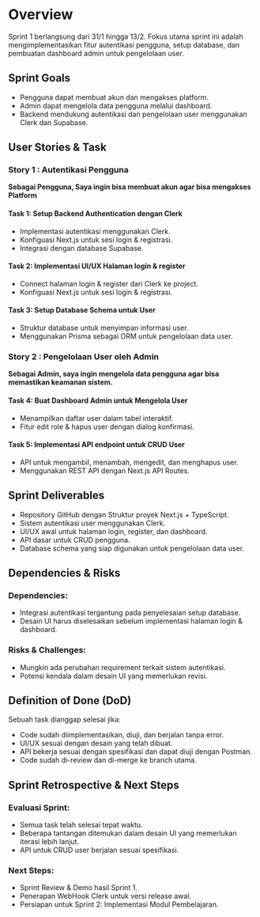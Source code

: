 # Overview

Sprint 1 berlangsung dari 31/1 hingga 13/2. Fokus utama sprint ini adalah mengimplementasikan fitur autentikasi pengguna, setup database, dan pembuatan dashboard admin untuk pengelolaan user.

## Sprint Goals

- Pengguna dapat membuat akun dan mengakses platform.
- Admin dapat mengelola data pengguna melalui dashboard.
- Backend mendukung autentikasi dan pengelolaan user menggunakan Clerk dan Supabase.

## User Stories & Task

### Story 1 : Autentikasi Pengguna

**Sebagai Pengguna, Saya ingin bisa membuat akun agar bisa mengakses Platform**

#### Task 1: Setup Backend Authentication dengan Clerk

- Implementasi autentikasi menggunakan Clerk.
- Konfiguasi Next.js untuk sesi login & registrasi.
- Integrasi dengan database Supabase.

#### Task 2: Implementasi UI/UX Halaman login & register

- Connect halaman login & register dari Clerk ke project.
- Konfiguasi Next.js untuk sesi login & registrasi.

#### Task 3: Setup Database Schema untuk User

- Struktur database untuk menyimpan informasi user.
- Menggunakan Prisma sebagai ORM untuk pengelolaan data user.

### Story 2 : Pengelolaan User oleh Admin

**Sebagai Admin, saya ingin mengelola data pengguna agar bisa memastikan keamanan sistem.**

#### Task 4: Buat Dashboard Admin untuk Mengelola User

- Menampilkan daftar user dalam tabel interaktif.
- Fitur edit role & hapus user dengan dialog konfirmasi.

#### Task 5: Implementasi API endpoint untuk CRUD User

- API untuk mengambil, menambah, mengedit, dan menghapus user.
- Menggunakan REST API dengan Next.js API Routes.

## Sprint Deliverables

- Repository GitHub dengan Struktur proyek Next.js + TypeScript.
- Sistem autentikasi user menggunakan Clerk.
- UI/UX awal untuk halaman login, register, dan dashboard.
- API dasar untuk CRUD pengguna.
- Database schema yang siap digunakan untuk pengelolaan data user.

## Dependencies & Risks

### Dependencies:

- Integrasi autentikasi tergantung pada penyelesaian setup database.
- Desain UI harus diselesaikan sebelum implementasi halaman login & dashboard.

### Risks & Challenges:

- Mungkin ada perubahan requirement terkait sistem autentikasi.
- Potensi kendala dalam desain UI yang memerlukan revisi.

## Definition of Done (DoD)

Sebuah task dianggap selesai jika:

- Code sudah diimplementasikan, diuji, dan berjalan tanpa error.
- UI/UX sesuai dengan desain yang telah dibuat.
- API bekerja sesuai dengan spesifikasi dan dapat diuji dengan Postman.
- Code sudah di-review dan di-merge ke branch utama.

## Sprint Retrospective & Next Steps

### Evaluasi Sprint:

- Semua task telah selesai tepat waktu.
- Beberapa tantangan ditemukan dalam desain UI yang memerlukan iterasi lebih lanjut.
- API untuk CRUD user berjalan sesuai spesifikasi.

### Next Steps:

- Sprint Review & Demo hasil Sprint 1.
- Penerapan WebHook Clerk untuk versi release awal.
- Persiapan untuk Sprint 2: Implementasi Modul Pembelajaran.
